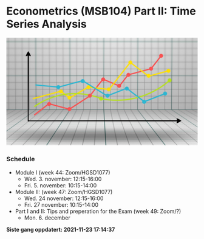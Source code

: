 Econometrics (MSB104) Part II: Time Series Analysis
================

![](man/figures/ts.jpg)

### Schedule

-   Module I (week 44: Zoom/HGSD1077)
    -   Wed. 3. november: 12:15-16:00
    -   Fri. 5. november: 10:15-14:00
-   Module II: (week 47: Zoom/HGSD1077)
    -   Wed. 24 november: 12:15-16:00
    -   Fri. 27 november: 10:15-14:00
-   Part I and II: Tips and preperation for the Exam (week 49: Zoom/?)
    -   Mon. 6. december

**Siste gang oppdatert: 2021-11-23 17:14:37**
